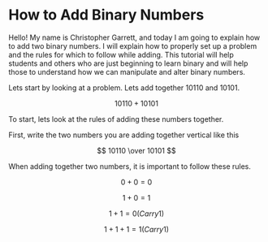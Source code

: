 # How to Add Binary Numbers

Hello! My name is Christopher Garrett, and today I am going to explain how to add two binary numbers. I will explain how to properly set up a problem and the rules for which to follow while adding. This tutorial will help students and others who are just beginning to learn binary and will help those to understand how we can manipulate and alter binary numbers.

Lets start by looking at a problem. Lets add together 10110 and 10101.

$$ 10110 + 10101 $$

To start, lets look at the rules of adding these numbers together. 

First, write the two numbers you are adding together vertical like this

$$ 10110 \over 10101 $$

When adding together two numbers, it is important to follow these rules.

$$ 0 + 0 = 0 $$

$$ 1 + 0 = 1 $$

$$ 1 + 1 = 0  (Carry  1) $$

$$ 1 + 1 + 1 = 1 (Carry 1) $$
